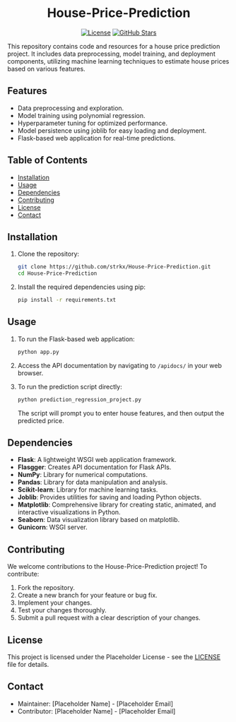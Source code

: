 
<div align="center">

# House-Price-Prediction

[![License](https://img.shields.io/badge/License-Placeholder-blue.svg)](./LICENSE)
[![GitHub Stars](https://img.shields.io/github/stars/strkx/House-Price-Prediction?style=social)](https://github.com/strkx/House-Price-Prediction/stargazers)

</div>

This repository contains code and resources for a house price prediction project. It includes data preprocessing, model training, and deployment components, utilizing machine learning techniques to estimate house prices based on various features.

## Features

-   Data preprocessing and exploration.
-   Model training using polynomial regression.
-   Hyperparameter tuning for optimized performance.
-   Model persistence using joblib for easy loading and deployment.
-   Flask-based web application for real-time predictions.

## Table of Contents

-   [Installation](#installation)
-   [Usage](#usage)
-   [Dependencies](#dependencies)
-   [Contributing](#contributing)
-   [License](#license)
-   [Contact](#contact)

## Installation

1.  Clone the repository:

    ```bash
    git clone https://github.com/strkx/House-Price-Prediction.git
    cd House-Price-Prediction
    ```

2.  Install the required dependencies using pip:

    ```bash
    pip install -r requirements.txt
    ```

## Usage

1.  To run the Flask-based web application:

    ```bash
    python app.py
    ```

2.  Access the API documentation by navigating to `/apidocs/` in your web browser.

3.  To run the prediction script directly:

    ```bash
    python prediction_regression_project.py
    ```

    The script will prompt you to enter house features, and then output the predicted price.

## Dependencies

-   **Flask**: A lightweight WSGI web application framework.
-   **Flasgger**: Creates API documentation for Flask APIs.
-   **NumPy**: Library for numerical computations.
-   **Pandas**: Library for data manipulation and analysis.
-   **Scikit-learn**: Library for machine learning tasks.
-   **Joblib**: Provides utilities for saving and loading Python objects.
-   **Matplotlib**: Comprehensive library for creating static, animated, and interactive visualizations in Python.
-   **Seaborn**: Data visualization library based on matplotlib.
-   **Gunicorn**: WSGI server.

## Contributing

We welcome contributions to the House-Price-Prediction project! To contribute:

1.  Fork the repository.
2.  Create a new branch for your feature or bug fix.
3.  Implement your changes.
4.  Test your changes thoroughly.
5.  Submit a pull request with a clear description of your changes.

## License

This project is licensed under the Placeholder License - see the [LICENSE](./LICENSE) file for details.

## Contact

-   Maintainer: [Placeholder Name] - [Placeholder Email]
-   Contributor: [Placeholder Name] - [Placeholder Email]
```
